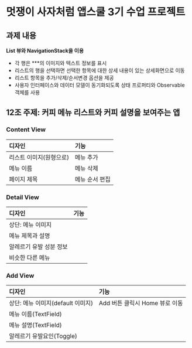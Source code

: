 # 멋쟁이 사자처럼 앱스쿨 3기 수업 프로젝트
## 과제 내용
**List 뷰와 NavigationStack을 이용**

- 각 행은 ***의 이미지와 텍스트 정보를 표시
- 리스트의 행을 선택하면 선택한 항목에 대한 상세 내용이 있는 상세화면으로 이동
- 리스트 항목을 추가/삭제/순서변경 옵션을 제공
- 사용자 인터페이스와 데이터 모델이 동기화되도록 상태 프로퍼티와 Observable 객체를 사용

## 12조 주제: 커피 메뉴 리스트와 커피 설명을 보여주는 앱

### Content View
|디자인|기능|
|:-|:-|
|리스트 이미지(원형으로)|메뉴 추가|
|메뉴 이름|메뉴 삭제|
|페이지 제목|메뉴 순서 편집|

### Detail View
|디자인|기능|
|:-|:-|
|상단: 메뉴 이미지||
|메뉴 제목과 설명||
|알레르기 유발 성분 정보||
|비슷한 다른 메뉴||

### Add View
|디자인|기능|
|:-|:-|
|상단: 메뉴 이미지(default 이미지)|Add 버튼 클릭시 Home 뷰로 이동|
|메뉴 이름(TextField)||
|메뉴 설명(TextField)||
|알레르기 유발요인(Toggle)||
